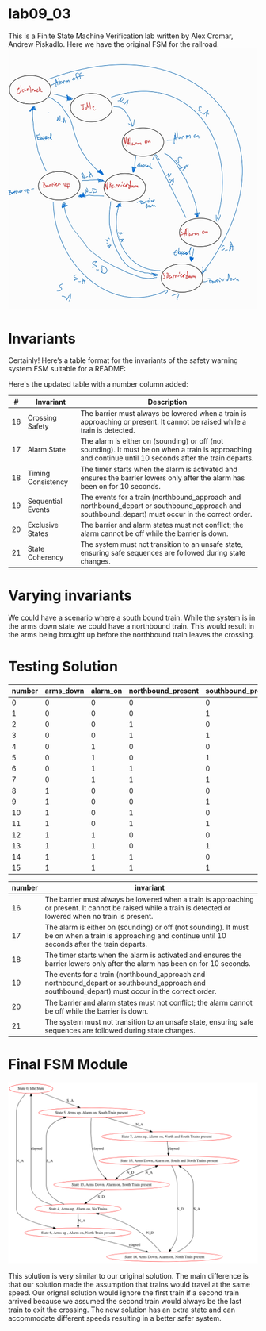 # lab09_03
This is a Finite State Machine Verification lab written by Alex Cromar, Andrew Piskadlo.
Here we have the original FSM for the railroad.
![alt text](<Original FSM Train.jpg>)

# Invariants
Certainly! Here’s a table format for the invariants of the safety warning system FSM suitable for a README:

Here's the updated table with a number column added:

| **#** | **Invariant**                | **Description**                                                                                                                                       |
|-------|------------------------------|-------------------------------------------------------------------------------------------------------------------------------------------------------|
| 16     | Crossing Safety              | The barrier must always be lowered when a train is approaching or present. It cannot be raised while a train is detected.  |
| 17     | Alarm State                  | The alarm is either on (sounding) or off (not sounding). It must be on when a train is approaching and continue until 10 seconds after the train departs. |
| 18     | Timing Consistency           | The timer starts when the alarm is activated and ensures the barrier lowers only after the alarm has been on for 10 seconds.                           |
| 19     | Sequential Events            | The events for a train (northbound_approach and northbound_depart or southbound_approach and southbound_depart) must occur in the correct order.    |
| 20     | Exclusive States             | The barrier and alarm states must not conflict; the alarm cannot be off while the barrier is down.                                   |
| 21     | State Coherency              | The system must not transition to an unsafe state, ensuring safe sequences are followed during state changes.                                        |



# Varying invariants

We could have a scenario where a south bound train. While the system is in the arms down state we could have a northbound train. This would result in the arms being brought up before the northbound train leaves the crossing. 

# Testing Solution

| number | arms_down | alarm_on | northbound_present | southbound_present | north_approach | south_approach | north_depart | south_depart | elapsed | safety_hazard |
|--------|-----------|----------|--------------------|--------------------|----------------|----------------|--------------|--------------|---------|---------------|
| 0      | 0         | 0        | 0                  | 0                  |       6        |        5       |      19      |      19      |   18    |               |
| 1      | 0         | 0        | 0                  | 1                  |                |                |              |              |         |      16       |
| 2      | 0         | 0        | 1                  | 0                  |                |                |              |              |         |      16       |
| 3      | 0         | 0        | 1                  | 1                  |                |                |              |              |         |      16       |
| 4      | 0         | 1        | 0                  | 0                  |       6        |        5       |      19      |      19      |    0    |               |
| 5      | 0         | 1        | 0                  | 1                  |       7        |       19       |      19      |      16      |   13    |               |
| 6      | 0         | 1        | 1                  | 0                  |       19       |       19       |      16      |      19      |   14    |               |
| 7      | 0         | 1        | 1                  | 1                  |       19       |       19       |      16      |      16      |   15    |               |
| 8      | 1         | 0        | 0                  | 0                  |                |                |              |              |         |      20       |
| 9      | 1         | 0        | 0                  | 1                  |                |                |              |              |         |      20       |
| 10     | 1         | 0        | 1                  | 0                  |                |                |              |              |         |      20       |
| 11     | 1         | 0        | 1                  | 1                  |                |                |              |              |         |      20       |
| 12     | 1         | 1        | 0                  | 0                  |                |                |              |              |         |      16       |
| 13     | 1         | 1        | 0                  | 1                  |       15       |       19       |      19      |      4       |   16    |               |
| 14     | 1         | 1        | 1                  | 0                  |       19       |       15       |       4      |     19       |   16    |               |
| 15     | 1         | 1        | 1                  | 1                  |       19       |       19       |      13      |     14       |   16    |               |

| number | invariant |
|--------|-----------|
| 16     |     The barrier must always be lowered when a train is approaching or present. It cannot be raised while a train is detected or lowered when no train is present.      |
| 17     | The alarm is either on (sounding) or off (not sounding). It must be on when a train is approaching and continue until 10 seconds after the train departs.|
| 18     | The timer starts when the alarm is activated and ensures the barrier lowers only after the alarm has been on for 10 seconds.                           |
| 19     | The events for a train (northbound_approach and northbound_depart or southbound_approach and southbound_depart) must occur in the correct order.    |
| 20     | The barrier and alarm states must not conflict; the alarm cannot be off while the barrier is down.                                   |
| 21     | The system must not transition to an unsafe state, ensuring safe sequences are followed during state changes.                                        |

# Final FSM Module

![alt text](FinalFSM.png)

This solution is very similar to our original solution. The main difference is that our solution made the assumption that trains would travel at the same speed. Our orignal solution would ignore the first train if a second train arrived because we assumed the second train would always be the last train to exit the crossing. The new solution has an extra state and can accommodate different speeds resulting in a better safer system.